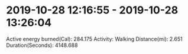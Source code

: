# 2019-10-28 12:16:55 - 2019-10-28 13:26:04

Active energy burned(Cal): 284.175
Activity: Walking
Distance(mi): 2.651
Duration(Seconds): 4148.688